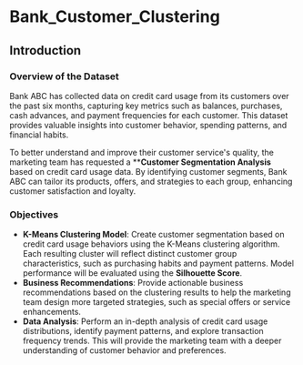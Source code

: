 # Bank_Customer_Clustering

## Introduction

### Overview of the Dataset
Bank ABC has collected data on credit card usage from its customers over the past six months, capturing key metrics such as balances, purchases, cash advances, and payment frequencies for each customer. This dataset provides valuable insights into customer behavior, spending patterns, and financial habits.

To better understand and improve their customer service's quality, the marketing team has requested a ****Customer Segmentation Analysis** based on credit card usage data. By identifying customer segments, Bank ABC can tailor its products, offers, and strategies to each group, enhancing customer satisfaction and loyalty.

### Objectives
- **K-Means Clustering Model**: Create customer segmentation based on credit card usage behaviors using the K-Means clustering algorithm. Each resulting cluster will reflect distinct customer group characteristics, such as purchasing habits and payment patterns. Model performance will be evaluated using the **Silhouette Score**.
- **Business Recommendations**: Provide actionable business recommendations based on the clustering results to help the marketing team design more targeted strategies, such as special offers or service enhancements.
- **Data Analysis**: Perform an in-depth analysis of credit card usage distributions, identify payment patterns, and explore transaction frequency trends. This will provide the marketing team with a deeper understanding of customer behavior and preferences.